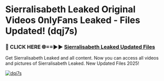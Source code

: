 # Sierralisabeth Leaked Original Videos 0nlyFans Leaked - Files Updated! (dqj7s)

<h3>🔴 CLICK HERE 🌐==►► <a href="https://tinyurl.com/ehrbuxhb" rel="nofollow">Sierralisabeth Leaked Updated Files</a></h3>

Get Sierralisabeth Leaked and all content. Now you can access all videos and pictures of Sierralisabeth Leaked. New Updated Files 2025!

[![dqj7s](https://i.imgur.com/lVYEuWS.gif)](https://tinyurl.com/ehrbuxhb)
